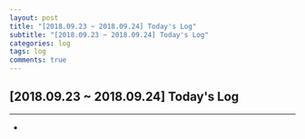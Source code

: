 ```yaml
---
layout: post
title: "[2018.09.23 ~ 2018.09.24] Today's Log"
subtitle: "[2018.09.23 ~ 2018.09.24] Today's Log"
categories: log
tags: log
comments: true
---
```


[2018.09.23 ~ 2018.09.24] Today's Log
-------------

****

- 